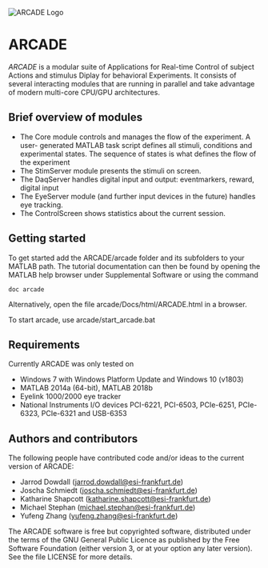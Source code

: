 ![ARCADE Logo](/arcade/Docs/html/arcade.png)


ARCADE
======

*ARCADE* is a modular suite of Applications for Real-time Control of subject
Actions and stimulus Diplay for behavioral Experiments. It consists of several
interacting modules that are running in parallel and take advantage of modern
multi-core CPU/GPU architectures.

Brief overview of modules
-------------------------
* The Core module controls and manages the flow of the experiment. A user-
  generated MATLAB task script defines all stimuli, conditions and experimental
  states. The sequence of states is what defines the flow of the experiment
* The StimServer module presents the stimuli on screen.
* The DaqServer handles digital input and output: eventmarkers, reward, digital input
* The EyeServer module (and further input devices in the future) handles eye
  tracking.
* The ControlScreen shows statistics about the current session.

Getting started
---------------
To get started add the ARCADE/arcade folder and its subfolders to your MATLAB
path. The tutorial documentation can then be found by opening the MATLAB help
browser under Supplemental Software or using the command 

	doc arcade

Alternatively, open the file arcade/Docs/html/ARCADE.html in a browser.

To start arcade, use arcade/start_arcade.bat

Requirements
------------
Currently ARCADE was only tested on

* Windows 7 with Windows Platform Update and Windows 10 (v1803)
* MATLAB 2014a (64-bit), MATLAB 2018b
* Eyelink 1000/2000 eye tracker
* National Instruments I/O devices PCI-6221, PCI-6503, PCIe-6251, PCIe-6323,
  PCIe-6321 and USB-6353


Authors and contributors
------------------------
The following people have contributed code and/or ideas to the current version
of ARCADE:

* Jarrod Dowdall (jarrod.dowdall@esi-frankfurt.de)
* Joscha Schmiedt (joscha.schmiedt@esi-frankfurt.de)
* Katharine Shapcott (katharine.shapcott@esi-frankfurt.de)
* Michael Stephan (michael.stephan@esi-frankfurt.de)
* Yufeng Zhang (yufeng.zhang@esi-frankfurt.de)

The ARCADE software is free but copyrighted software, distributed
under the terms of the GNU General Public Licence as published by
the Free Software Foundation (either version 3, or at your option
any later version). See the file LICENSE for more details.
